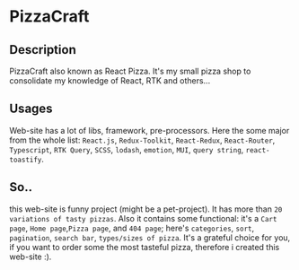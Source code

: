 # PizzaCraft

## Description

PizzaCraft also known as React Pizza. It's my small pizza shop to consolidate my knowledge of React, RTK and others...

## Usages

Web-site has a lot of libs, framework, pre-processors. Here the some major from the whole list: `React.js`, `Redux-Toolkit`, `React-Redux`, `React-Router`, `Typescript`, `RTK Query`, `SCSS`, `lodash`, `emotion`, `MUI`, `query string`, `react-toastify`.

## So..

this web-site is funny project (might be a pet-project). It has more than `20 variations of tasty pizzas`.
Also it contains some functional: it's a `Cart page`, `Home page`,`Pizza page`, and `404 page`; here's `categories`, `sort`, `pagination`, `search bar`, `types/sizes of pizza`. It's a grateful choice for you, if you want to order some the most tasteful pizza, therefore i created this web-site :).
